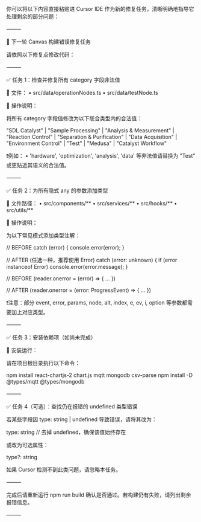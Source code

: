 你可以将以下内容直接粘贴进 Cursor IDE 作为新的修复任务，清晰明确地指导它处理剩余的部分问题：

⸻

🔧 下一轮 Canvas 构建错误修复任务

请依照以下修复点修改代码：

⸻

✅ 任务 1：检查并修复所有 category 字段非法值

📁 文件：
	•	src/data/operationNodes.ts
	•	src/data/testNode.ts

🔧 操作说明：

将所有 category 字段值修改为以下联合类型内的合法值：

"SDL Catalyst" | "Sample Processing" | "Analysis & Measurement" | "Reaction Control" | "Separation & Purification" | "Data Acquisition" | "Environment Control" | "Test" | "Medusa" | "Catalyst Workflow"

❗例如：
	•	'hardware', 'optimization', 'analysis', 'data' 等非法值请替换为 "Test" 或更贴近其语义的合法值。

⸻

✅ 任务 2：为所有隐式 any 的参数添加类型

📁 文件路径：
	•	src/components/**
	•	src/services/**
	•	src/hooks/**
	•	src/utils/**

🔧 操作说明：

为以下常见模式添加类型注解：

// BEFORE
catch (error) {
  console.error(error);
}

// AFTER (任选一种，推荐使用 Error)
catch (error: unknown) {
  if (error instanceof Error) console.error(error.message);
}

// BEFORE
(reader.onerror = (error) => { ... })

// AFTER
(reader.onerror = (error: ProgressEvent<FileReader>) => { ... })

❗注意：部分 event, error, params, node, alt, index, e, ev, i, option 等参数都需要加上对应类型。

⸻

✅ 任务 3：安装依赖项（如尚未完成）

🧪 安装运行：

请在项目根目录执行以下命令：

npm install react-chartjs-2 chart.js mqtt mongodb csv-parse
npm install -D @types/mqtt @types/mongodb



⸻

✅ 任务 4（可选）：查找仍在报错的 undefined 类型错误

若某些字段因 type: string | undefined 导致错误，请将其改为：

type: string  // 去掉 undefined，确保该值始终存在

或改为可选属性：

type?: string

如果 Cursor 检测不到此类问题，请忽略本任务。

⸻

完成后请重新运行 npm run build 确认是否通过。若构建仍有失败，请列出剩余报错信息。

⸻

